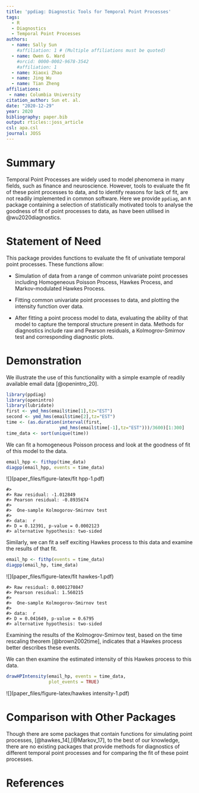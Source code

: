```yaml
---
title: 'ppdiag: Diagnostic Tools for Temporal Point Processes'
tags:
  - R
  - Diagnostics
  - Temporal Point Processes
authors:
  - name: Sally Sun
    #affiliation: 1 # (Multiple affiliations must be quoted)
  - name: Owen G. Ward
    #orcid: 0000-0002-9678-3542
    #affiliation: 1
  - name: Xiaoxi Zhao
  - name: Jing Wu
  - name: Tian Zheng
affiliations:
 - name: Columbia University
citation_author: Sun et. al.
date: "2020-12-29"
year: 2020
bibliography: paper.bib
output: rticles::joss_article
csl: apa.csl
journal: JOSS
---
```




# Summary

Temporal Point Processes are widely used to model
phenomena in many fields, such as finance and neuroscience.
However, tools to evaluate the fit of these point
processes to data, and to identify reasons for lack of
fit, are not readily implemented in common software.
Here we provide `ppdiag`, an `R`
package containing a 
selection of statistically motivated
tools to analyse the goodness of fit of point processes to
data, as have been utilised in @wu2020diagnostics.

# Statement of Need
This package provides functions to evaluate the fit of
univatiate temporal point processes. These functions allow: 

- Simulation 
of data from a range of common univariate point processes including Homogeneous 
Poisson Process, Hawkes Process, and Markov-modulated Hawkes Process. 

- Fitting common univariate point processes to data,
and plotting the intensity function over data. 

- After fitting a point process model to data, evaluating the 
ability of that model to capture the temporal structure present in data.
Methods for diagnostics include raw and Pearson residuals, a Kolmogrov-Smirnov 
test and corresponding diagnostic plots. 

# Demonstration

We illustrate the use of this functionality
with a simple example of readily available 
email data [@openintro_20].


```r
library(ppdiag)
library(openintro)
library(lubridate)
first <- ymd_hms(email$time[1],tz="EST")
second <- ymd_hms(email$time[2],tz="EST")
time <- (as.duration(interval(first,
                    ymd_hms(email$time[-1],tz="EST")))/3600)[1:300]
time_data <- sort(unique(time))
```

We can fit a homogeneous Poisson process and look at the
goodness of fit of this model to the data.


```r
email_hpp <- fithpp(time_data)
diagpp(email_hpp, events = time_data)
```

![](paper_files/figure-latex/fit hpp-1.pdf)<!-- --> 

```
#> 
#> Raw residual: -1.012849
#> Pearson residual: -0.8935674
#> 
#> 	One-sample Kolmogorov-Smirnov test
#> 
#> data:  r
#> D = 0.12391, p-value = 0.0002123
#> alternative hypothesis: two-sided
```

Similarly, we can fit a self exciting Hawkes process to this
data and examine the results of that fit.


```r
email_hp <- fithp(events = time_data)
diagpp(email_hp, time_data)
```

![](paper_files/figure-latex/fit hawkes-1.pdf)<!-- --> 

```
#> Raw residual: 0.0001270847
#> Pearson residual: 1.560215
#> 
#> 	One-sample Kolmogorov-Smirnov test
#> 
#> data:  r
#> D = 0.041649, p-value = 0.6795
#> alternative hypothesis: two-sided
```
Examining the results of the Kolmogrov-Smirnov test, based
on the time rescaling theorem [@brown2002time], indicates that
a Hawkes process better describes these events.

We can then examine the estimated intensity of this Hawkes
process to this data.


```r
drawHPIntensity(email_hp, events = time_data, 
                plot_events = TRUE)
```

![](paper_files/figure-latex/hawkes intensity-1.pdf)<!-- --> 

# Comparison with Other Packages
Though there are some packages that contain functions for simulating point 
processes, [@hawkes_14],[@Markov_17], to the best of our knowledge, 
there are no existing packages that provide methods for
diagnostics of different 
temporal point processes and for comparing the fit of these point processes. 

# References
